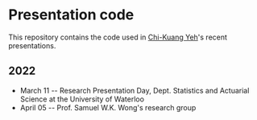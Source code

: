 # Presentation code

This repository contains the code used in [Chi-Kuang Yeh](https://uwaterloo.ca/scholar/c26yeh/home)'s recent presentations.

## 2022

* March 11 -- Research Presentation Day, Dept. Statistics and Actuarial Science at the University of Waterloo
* April 05 -- Prof. Samuel W.K. Wong's research group
